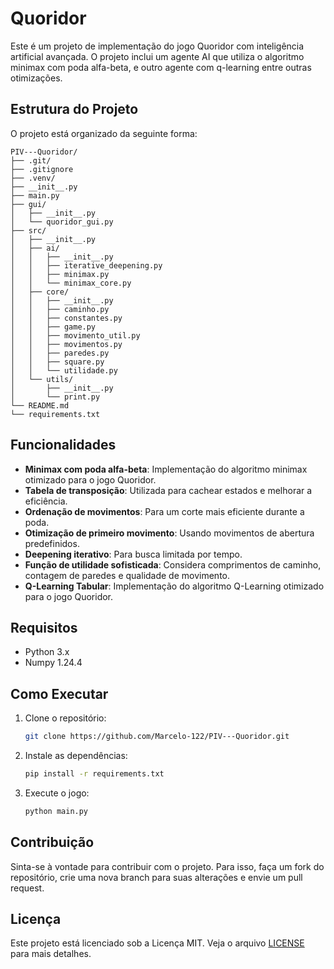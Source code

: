 # Quoridor

Este é um projeto de implementação do jogo Quoridor com inteligência artificial avançada. O projeto inclui um agente AI que utiliza o algoritmo minimax com poda alfa-beta, e outro agente com q-learning entre outras otimizações.

## Estrutura do Projeto

O projeto está organizado da seguinte forma:

```
PIV---Quoridor/
├── .git/
├── .gitignore
├── .venv/
├── __init__.py
├── main.py
├── gui/
│   ├── __init__.py
│   └── quoridor_gui.py
├── src/
│   ├── __init__.py
│   ├── ai/
│   │   ├── __init__.py
│   │   ├── iterative_deepening.py
│   │   ├── minimax.py
│   │   └── minimax_core.py
│   ├── core/
│   │   ├── __init__.py
│   │   ├── caminho.py
│   │   ├── constantes.py
│   │   ├── game.py
│   │   ├── movimento_util.py
│   │   ├── movimentos.py
│   │   ├── paredes.py
│   │   ├── square.py
│   │   └── utilidade.py
│   └── utils/
│       ├── __init__.py
│       └── print.py
└── README.md
└── requirements.txt
```

## Funcionalidades

- **Minimax com poda alfa-beta**: Implementação do algoritmo minimax otimizado para o jogo Quoridor.
- **Tabela de transposição**: Utilizada para cachear estados e melhorar a eficiência.
- **Ordenação de movimentos**: Para um corte mais eficiente durante a poda.
- **Otimização de primeiro movimento**: Usando movimentos de abertura predefinidos.
- **Deepening iterativo**: Para busca limitada por tempo.
- **Função de utilidade sofisticada**: Considera comprimentos de caminho, contagem de paredes e qualidade de movimento.
- **Q-Learning Tabular**: Implementação do algoritmo Q-Learning otimizado para o jogo Quoridor.

## Requisitos

- Python 3.x
- Numpy 1.24.4

## Como Executar

1. Clone o repositório:
   ```bash
   git clone https://github.com/Marcelo-122/PIV---Quoridor.git
   ```
2. Instale as dependências:
   ```bash
   pip install -r requirements.txt
   ```
3. Execute o jogo:
   ```bash
   python main.py
   ```

## Contribuição

Sinta-se à vontade para contribuir com o projeto. Para isso, faça um fork do repositório, crie uma nova branch para suas alterações e envie um pull request.

## Licença

Este projeto está licenciado sob a Licença MIT. Veja o arquivo [LICENSE](LICENSE) para mais detalhes.
